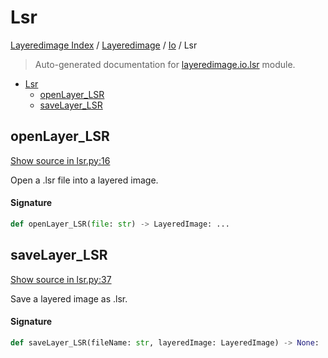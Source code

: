 # Lsr

[Layeredimage Index](../../README.md#layeredimage-index) /
[Layeredimage](../index.md#layeredimage) /
[Io](./index.md#io) /
Lsr

> Auto-generated documentation for [layeredimage.io.lsr](../../../../layeredimage/io/lsr.py) module.

- [Lsr](#lsr)
  - [openLayer_LSR](#openlayer_lsr)
  - [saveLayer_LSR](#savelayer_lsr)

## openLayer_LSR

[Show source in lsr.py:16](../../../../layeredimage/io/lsr.py#L16)

Open a .lsr file into a layered image.

#### Signature

```python
def openLayer_LSR(file: str) -> LayeredImage: ...
```



## saveLayer_LSR

[Show source in lsr.py:37](../../../../layeredimage/io/lsr.py#L37)

Save a layered image as .lsr.

#### Signature

```python
def saveLayer_LSR(fileName: str, layeredImage: LayeredImage) -> None: ...
```